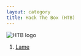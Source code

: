 ```yaml
---
layout: category
title: Hack The Box (HTB)
---
```

![HTB logo](https://teckk2.github.io/assets/images/htb.JPG)

1) [Lame](https://teckk2.github.io/writeup/2017/12/17/Lame.html)
